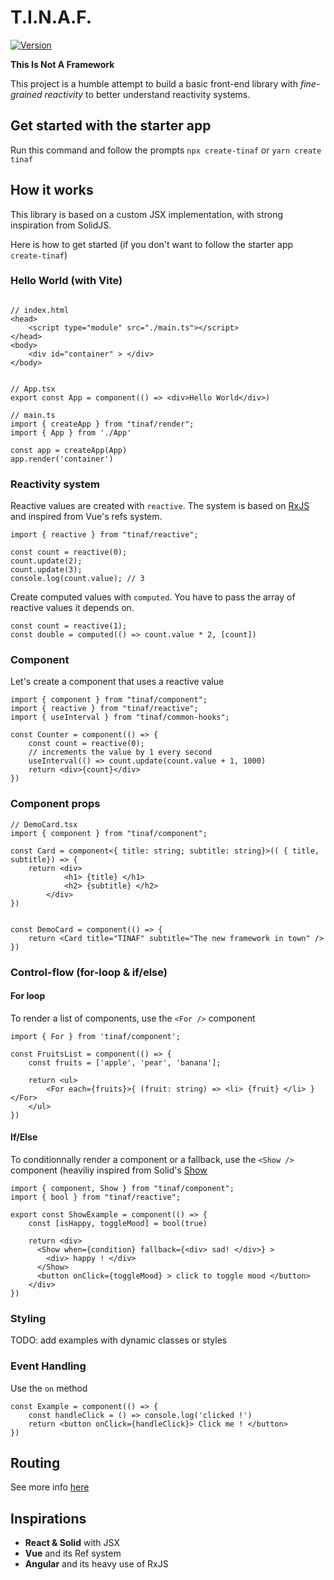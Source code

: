 # T.I.N.A.F.

<a href="https://www.npmjs.com/package/tinaf"><img src="https://img.shields.io/npm/v/tinaf.svg?style=flat&colorA=18181B&colorB=28CF8D" alt="Version"></a>

<b>This Is Not A Framework</b>

<p>This project is a humble attempt to build a basic front-end library with <i>fine-grained reactivity</i> to better understand reactivity systems.

## Get started with the starter app

Run this command and follow the prompts
`npx create-tinaf` or `yarn create tinaf`

## How it works

This library is based on a custom JSX implementation, with strong inspiration from SolidJS.

Here is how to get started (if you don't want to follow the starter app `create-tinaf`)

### Hello World (with Vite)

```

// index.html
<head>
    <script type="module" src="./main.ts"></script>
</head>
<body>
    <div id="container" > </div>
</body>


// App.tsx
export const App = component(() => <div>Hello World</div>)

// main.ts
import { createApp } from "tinaf/render";
import { App } from './App'

const app = createApp(App)
app.render('container')
```

### Reactivity system

Reactive values are created with `reactive`. The system is based on [RxJS](https://github.com/ReactiveX/rxjs) and inspired from Vue's refs system.

```
import { reactive } from "tinaf/reactive";

const count = reactive(0);
count.update(2);
count.update(3);
console.log(count.value); // 3
```

Create computed values with `computed`. You have to pass the array of reactive values it depends on.

```
const count = reactive(1);
const double = computed(() => count.value * 2, [count])
```

### Component

Let's create a component that uses a reactive value

```
import { component } from "tinaf/component";
import { reactive } from "tinaf/reactive";
import { useInterval } from "tinaf/common-hooks";

const Counter = component(() => {
    const count = reactive(0);
    // increments the value by 1 every second
    useInterval(() => count.update(count.value + 1, 1000)
    return <div>{count}</div>
})
```

### Component props

```
// DemoCard.tsx
import { component } from "tinaf/component";

const Card = component<{ title: string; subtitle: string}>(( { title, subtitle}) => {
    return <div>
            <h1> {title} </h1>
            <h2> {subtitle} </h2>
        </div>
})


const DemoCard = component(() => {
    return <Card title="TINAF" subtitle="The new framework in town" />
})

```

### Control-flow (for-loop & if/else)
#### For loop
To render a list of components, use the `<For />` component

```
import { For } from 'tinaf/component';

const FruitsList = component(() => {
    const fruits = ['apple', 'pear', 'banana'];

    return <ul>
        <For each={fruits}>{ (fruit: string) => <li> {fruit} </li> } </For>
    </ul>
})
```

#### If/Else
To conditionnally render a component or a fallback, use the `<Show />` component (heaviliy inspired from Solid's [Show](https://docs.solidjs.com/concepts/control-flow/conditional-rendering)

```
import { component, Show } from "tinaf/component";
import { bool } from "tinaf/reactive";

export const ShowExample = component(() => {
    const [isHappy, toggleMood] = bool(true)

    return <div> 
      <Show when={condition} fallback={<div> sad! </div>} >
        <div> happy ! </div>
      </Show>
      <button onClick={toggleMood} > click to toggle mood </button>
    </div>
})
```

### Styling

TODO: add examples with dynamic classes or styles

### Event Handling

Use the `on` method

```
const Example = component(() => {
    const handleClick = () => console.log('clicked !')
    return <button onClick={handleClick}> Click me ! </button>
})
```

## Routing

See more info [here](https://github.com/Tim-mhn/tinaf/blob/main/docs/routing.md)

## Inspirations

- <b>React & Solid</b> with JSX
- <b>Vue</b> and its Ref system
- <b>Angular</b> and its heavy use of RxJS
